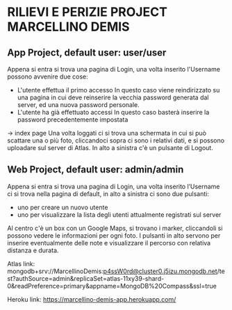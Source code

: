 RILIEVI E PERIZIE PROJECT MARCELLINO DEMIS
==========================================
App Project, default user: user/user
------------------------------------
Appena si entra si trova una pagina di Login, una volta inserito l'Username possono avvenire due cose:
* L'utente effettua il primo accesso
  In questo caso viene reindirizzato su una pagina in cui
  deve reinserire la vecchia password generata dal server,
  ed una nuova password personale.
* L'utente ha già effettuato accessi
  In questo caso basterà inserire la password 
  precedentemente impostata

-> index page
Una volta loggati ci si trova una schermata in cui si può scattare una o più foto, cliccandoci sopra ci sono i relativi dati, e si possono uploadare sul server di Atlas. In alto a sinistra c'è un pulsante di Logout.

Web Project, default user: admin/admin
--------------------------------------
Appena si entra si trova una pagina di Login, una volta inserito l’Username ci si trova nella pagina di default, in alto a sinistra ci sono due pulsanti:
* uno per creare un nuovo utente
* uno per visualizzare la lista degli utenti attualmente registrati sul server

Al centro c'è un box con un Google Maps, si trovano i marker, cliccandoli si possono vedere le informazioni per ogni foto.
I pulsanti in alto servono per inserire eventualmente delle note e visualizzare il percorso con relativa distanza e durata.

Atlas link: mongodb+srv://MarcellinoDemis:p4ssW0rd@cluster0.j5izu.mongodb.net/test?authSource=admin&replicaSet=atlas-11xy39-shard-0&readPreference=primary&appname=MongoDB%20Compass&ssl=true

Heroku link: https://marcellino-demis-app.herokuapp.com/
